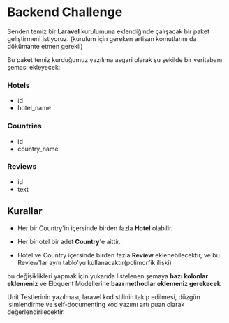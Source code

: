 # Backend Challenge

Senden temiz bir **Laravel** kurulumuna eklendiğinde çalışacak bir paket geliştirmeni istiyoruz. (kurulum için gereken artisan komutlarını da dökümante etmen gerekli)

Bu paket temiz kurduğumuz yazılıma asgari olarak şu şekilde bir veritabanı şeması ekleyecek:

### Hotels

- id
- hotel_name

### Countries

- id
- country_name

### Reviews

- id
- text


## Kurallar

* Her bir Country'in içersinde birden fazla **Hotel** olabilir.

* Her bir otel bir adet **Country**'e aittir.

* Hotel ve Country içersinde birden fazla **Review** eklenebilecektir, ve bu Review'lar aynı tablo'yu kullanacaktır(polimorfik ilişki)

bu değişiklikleri yapmak için yukarıda listelenen şemaya **bazı kolonlar eklemeniz** ve Eloquent Modellerine **bazı methodlar eklemeniz gerekecek**

Unit Testlerinin yazılması, laravel kod stilinin takip edilmesi, düzgün isimlendirme ve self-documenting kod yazımı artı puan olarak değerlendirilecektir. 
